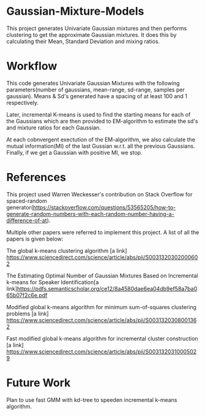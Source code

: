 # Gaussian-Mixture-Models
This project generates Univariate Gaussian mixtures and then performs clustering to get the approximate Gaussian mixtures. It does this by calculating their Mean, Standard Deviation and mixing ratios.

# Workflow
This code generates Univariate Gaussian Mixtures with the following parameters(number of gaussians, mean-range, sd-range, samples per gaussian). Means & Sd's generated have a spacing of at least 100 and 1 respectively.

Later, incremental K-means is used to find the starting means for each of the Gaussians which are then provided to EM-algorithm to estimate the sd's and mixture ratios for each Gaussian. 

At each cobnvergent exectution of the EM-algorithm, we also calculate the mutual information(MI) of the last Gussian w.r.t. all the previous Gaussians. Finally, if we get a Gaussian with positive MI, we stop.

# References
This project used Warren Weckesser's contribution on Stack Overflow for spaced-random generator(https://stackoverflow.com/questions/53565205/how-to-generate-random-numbers-with-each-random-number-having-a-difference-of-at).

Multiple other papers were referred to implement this project. A list of all the papers is given below:

The global k-means clustering algorithm
[a link] https://www.sciencedirect.com/science/article/abs/pii/S0031320302000602

The Estimating Optimal Number of Gaussian Mixtures
Based on Incremental k-means for Speaker Identification[a link]https://pdfs.semanticscholar.org/ce12/8a4580dae6ea04db9ef58a7ba065b07f2c6e.pdf

Modified global k-means algorithm for minimum sum-of-squares clustering problems
[a link] https://www.sciencedirect.com/science/article/abs/pii/S0031320308001362

Fast modified global k-means algorithm for incremental cluster construction
[a link] https://www.sciencedirect.com/science/article/abs/pii/S0031320310005029

# Future Work
Plan to use fast GMM with kd-tree to speeden incremental k-means algorithm.
